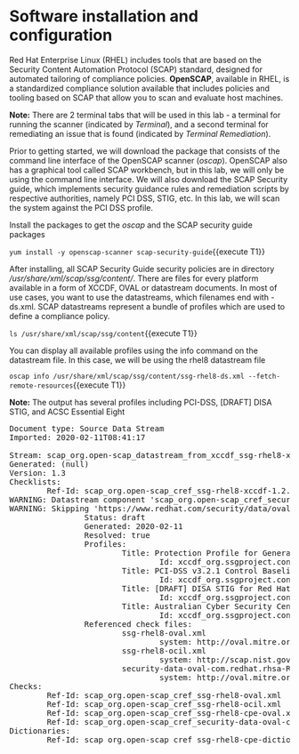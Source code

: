 # Software installation and configuration

Red Hat Enterprise Linux (RHEL) includes tools that are based on the Security Content Automation Protocol (SCAP) standard, designed for automated tailoring of compliance policies. 
**OpenSCAP**, available in RHEL, is a standardized compliance solution available that includes policies and tooling based on SCAP that allow you to scan and evaluate host machines. 

__Note:__ There are 2 terminal tabs that will be used in this lab - a terminal for running the scanner (indicated by *Terminal*), and a second terminal for remediating an issue that is 
found (indicated by *Terminal Remediation*).

Prior to getting started, we will download the package that consists of the command line interface of the OpenSCAP scanner (*oscap*). OpenSCAP also has a graphical tool called 
SCAP workbench, but in this lab, we will only be using the command line interface. We will also download the SCAP Security guide, which implements security guidance rules and 
remediation scripts by respective authorities, namely PCI DSS, STIG, etc. In this lab, we will scan the system against the PCI DSS profile. 

Install the packages to get the *oscap* and the SCAP security guide packages

`yum install -y openscap-scanner scap-security-guide`{{execute T1}}

After installing, all SCAP Security Guide security policies are in directory */usr/share/xml/scap/ssg/content/*. There are files for every platform available in a form of XCCDF, 
OVAL or datastream documents. In most of use cases, you want to use the datastreams, which filenames end with -ds.xml. SCAP datastreams represent a bundle of profiles which are
used to define a compliance policy.

`ls /usr/share/xml/scap/ssg/content`{{execute T1}}

You can display all available profiles using the info command on the datastream file. In this case, we will be using the rhel8 datastream file 

`oscap info /usr/share/xml/scap/ssg/content/ssg-rhel8-ds.xml --fetch-remote-resources`{{execute T1}}

__Note:__ The output has several profiles including PCI-DSS, [DRAFT] DISA STIG, and ACSC Essential Eight

<pre class="file">
Document type: Source Data Stream
Imported: 2020-02-11T08:41:17

Stream: scap_org.open-scap_datastream_from_xccdf_ssg-rhel8-xccdf-1.2.xml
Generated: (null)
Version: 1.3
Checklists:
        Ref-Id: scap_org.open-scap_cref_ssg-rhel8-xccdf-1.2.xml
WARNING: Datastream component 'scap_org.open-scap_cref_security-data-oval-com.redhat.rhsa-RHEL8.xml' points out to the remote 'https://www.redhat.com/security/data/oval/com.redhat.rhsa-RHEL8.xml'. Use '--fetch-remote-resources' option to download it.
WARNING: Skipping 'https://www.redhat.com/security/data/oval/com.redhat.rhsa-RHEL8.xml' file which is referenced from datastream
                Status: draft
                Generated: 2020-02-11
                Resolved: true
                Profiles:
                        Title: Protection Profile for General Purpose Operating Systems
                                Id: xccdf_org.ssgproject.content_profile_ospp
                        Title: PCI-DSS v3.2.1 Control Baseline for Red Hat EnterpriseLinux 8
                                Id: xccdf_org.ssgproject.content_profile_pci-dss
                        Title: [DRAFT] DISA STIG for Red Hat Enterprise Linux 8
                                Id: xccdf_org.ssgproject.content_profile_stig
                        Title: Australian Cyber Security Centre (ACSC) Essential Eight
                                Id: xccdf_org.ssgproject.content_profile_e8
                Referenced check files:
                        ssg-rhel8-oval.xml
                                system: http://oval.mitre.org/XMLSchema/oval-definitions-5
                        ssg-rhel8-ocil.xml
                                system: http://scap.nist.gov/schema/ocil/2
                        security-data-oval-com.redhat.rhsa-RHEL8.xml
                                system: http://oval.mitre.org/XMLSchema/oval-definitions-5
Checks:
        Ref-Id: scap_org.open-scap_cref_ssg-rhel8-oval.xml
        Ref-Id: scap_org.open-scap_cref_ssg-rhel8-ocil.xml
        Ref-Id: scap_org.open-scap_cref_ssg-rhel8-cpe-oval.xml
        Ref-Id: scap_org.open-scap_cref_security-data-oval-com.redhat.rhsa-RHEL8.xml
Dictionaries:
        Ref-Id: scap_org.open-scap_cref_ssg-rhel8-cpe-dictionary.xml
</pre>
